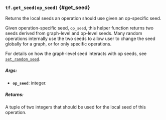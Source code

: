 ### `tf.get_seed(op_seed)` {#get_seed}

Returns the local seeds an operation should use given an op-specific seed.

Given operation-specific seed, `op_seed`, this helper function returns two
seeds derived from graph-level and op-level seeds. Many random operations
internally use the two seeds to allow user to change the seed globally for a
graph, or for only specific operations.

For details on how the graph-level seed interacts with op seeds, see
[`set_random_seed`](../../api_docs/python/constant_op.md#set_random_seed).

##### Args:


*  <b>`op_seed`</b>: integer.

##### Returns:

  A tuple of two integers that should be used for the local seed of this
  operation.

